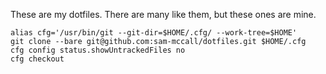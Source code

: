 These are my dotfiles. There are many like them, but these ones are mine.

    alias cfg='/usr/bin/git --git-dir=$HOME/.cfg/ --work-tree=$HOME'
    git clone --bare git@github.com:sam-mccall/dotfiles.git $HOME/.cfg
    cfg config status.showUntrackedFiles no
    cfg checkout
